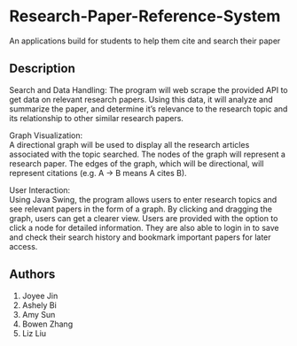 # Research-Paper-Reference-System
An applications build for students to help them cite and search their paper
## Description

Search and Data Handling: 
The program will web scrape the provided API to get data on relevant research papers. Using this data, it will analyze and summarize the paper, and determine it’s relevance to the research topic and its relationship to other similar research papers. 

Graph Visualization:  
A directional graph will be used to display all the research articles associated with the topic searched. The nodes of the graph will represent a research paper. The edges of the graph, which will be directional, will represent citations (e.g. A -> B means A cites B). 

User Interaction:  
Using Java Swing, the program allows users to enter research topics and see relevant papers in the form of a graph. By clicking and dragging the graph, users can get a clearer view. Users are provided with the option to click a node for detailed information. They are also able to login in to save and check their search history and bookmark important papers for later access. 

## Authors
1. Joyee Jin
2. Ashely Bi
3. Amy Sun
4. Bowen Zhang
5. Liz Liu

